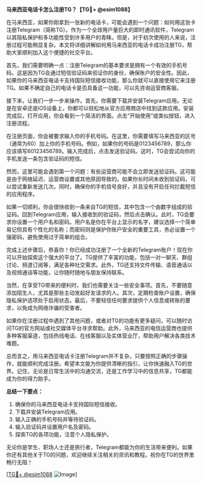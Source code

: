 **马来西亚电话卡怎么注册TG？【TG💪+ @esim1088】**

在马来西亚，如果你刚拿到一张新的电话卡，可能会遇到一个问题：如何用这张卡注册Telegram（简称TG）。作为一个全球用户量巨大的即时通讯软件，Telegram以其隐私保护和多功能性受到许多用户的青睐。但是，对于初次使用的人来说，注册过程可能稍显复杂。本文将详细讲解如何用马来西亚的电话卡成功注册TG，帮助大家顺利加入这个便捷的社交平台。

首先，我们需要明确一点：注册Telegram的基本要求是拥有一个有效的手机号码。这是因为TG会通过短信验证码来验证你的身份，确保账户的安全性。因此，如果你的马来西亚电话卡支持国际短信接收功能，那么你就可以直接使用它来注册TG。如果不确定自己的电话卡是否具备这一功能，可以先咨询运营商客服。

接下来，让我们一步一步来操作。首先，你需要下载并安装Telegram应用。无论是在安卓还是iOS设备上，你都可以轻松地从官方应用商店中找到这款应用。安装完成后，打开应用，你会看到一个简洁的界面。点击“开始使用”或类似按钮，进入注册流程。

在注册页面，你会被要求输入你的手机号码。在这里，你需要填写马来西亚的区号（通常为60）加上你的手机号码。例如，如果你的号码是0123456789，那么你应该填写60123456789。输入完成后，点击发送验证码。这时，TG会尝试向你的手机发送一条包含验证码的短信。

然而，这里可能会遇到第一个问题：有些运营商可能不会立即发送验证码。这可能是由于网络延迟、运营商设置或其他原因导致的。如果你长时间未收到验证码，可以尝试重新发送几次。同时，确保你的手机信号良好，并且没有开启任何拦截短信的应用程序。

如果一切顺利，你会很快收到一条来自TG的短信，其中包含一个由数字组成的验证码。回到Telegram应用，输入接收到的验证码，然后点击确认。此时，TG会要求你设置一个用户名和密码。用户名是你在平台上显示的名字，建议选择一个简单易记但具有个性化的名称；而密码则是保护你账户安全的重要工具，务必设置一个强密码，避免使用过于简单的组合。

完成上述步骤后，恭喜你！你已经成功注册了一个全新的Telegram账户！现在你可以开始探索这个强大的平台了。TG提供了丰富的功能，包括一对一聊天、群组讨论、频道订阅等，满足各种社交需求。此外，TG还支持文件传输、语音通话以及视频通话等功能，让你随时随地与朋友保持联系。

当然，在享受TG带来的便利时，我们也需要关注一些安全事项。首先，不要随意添加陌生人，尤其是那些主动发起好友请求的人。其次，定期检查账户设置，确保隐私保护选项处于启用状态。最后，不要轻信任何要求提供个人信息或转账的要求，以免成为网络诈骗的受害者。

如果你在注册过程中遇到了其他问题，或者对TG的功能有更多疑问，可以随时访问TG的官方网站或社交媒体平台寻求帮助。此外，马来西亚的电信运营商也提供多种客服渠道，包括热线电话、在线客服以及实体营业厅，帮助用户解决各类技术难题。

总而言之，用马来西亚电话卡注册Telegram并不复杂，只要按照正确的步骤操作，就能顺利完成注册。希望本文能为你提供清晰的指引，让你快速融入TG的世界。记住，无论是日常生活中的沟通交流，还是工作学习中的信息共享，TG都能成为你的得力助手。

**总结一下要点：**
1. 确保你的马来西亚电话卡支持国际短信接收。
2. 下载并安装Telegram应用。
3. 输入正确的手机号码并等待验证码。
4. 输入验证码并设置用户名及密码。
5. 探索TG的各项功能，注意个人隐私保护。

无论你是学生、职场人士还是旅行者，Telegram都能为你的生活带来便利。如果你还有其他关于TG的问题，欢迎继续关注相关的资讯和教程。祝你在TG的世界里畅行无阻！

[[TG💪+ @esim1088](https://t.me/s/esim1088) ![Image](https://i.postimg.cc/4NQfJmqS/Snipaste-2025-05-13-00-14-12.png)]